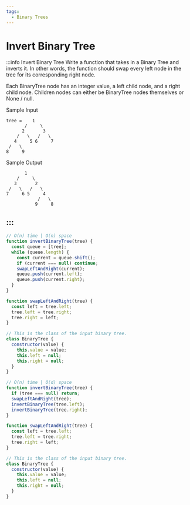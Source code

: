 ```yaml
---
tags:
  - Binary Trees
---
```


# Invert Binary Tree

:::info Invert Binary Tree
Write a function that takes in a Binary Tree and inverts it. In other words, the function should swap every left node in the tree for its corresponding right node.

Each BinaryTree node has an integer value, a left child node, and a right child node. Children nodes can either be BinaryTree nodes themselves or None / null.

Sample Input
```
tree =    1
       /     \
      2       3
    /   \   /   \
   4     5 6     7
 /   \
8     9
```

Sample Output
```
       1
    /     \
   3       2
 /   \   /   \
7     6 5     4
            /   \
           9     8
```
:::
---

```js title="Solution 1"
// O(n) time | O(n) space
function invertBinaryTree(tree) {
  const queue = [tree];
  while (queue.length) {
    const current = queue.shift();
    if (current === null) continue;
    swapLeftAndRight(current);
    queue.push(current.left);
    queue.push(current.right);
  }
}

function swapLeftAndRight(tree) {
  const left = tree.left;
  tree.left = tree.right;
  tree.right = left;
}

// This is the class of the input binary tree.
class BinaryTree {
  constructor(value) {
    this.value = value;
    this.left = null;
    this.right = null;
  }
}
```

```js title="Solution 2"
// O(n) time | O(d) space
function invertBinaryTree(tree) {
  if (tree === null) return;
  swapLeftAndRight(tree);
  invertBinaryTree(tree.left);
  invertBinaryTree(tree.right);
}

function swapLeftAndRight(tree) {
  const left = tree.left;
  tree.left = tree.right;
  tree.right = left;
}

// This is the class of the input binary tree.
class BinaryTree {
  constructor(value) {
    this.value = value;
    this.left = null;
    this.right = null;
  }
}
```
